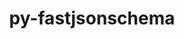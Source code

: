 ---
title: "py-fastjsonschema"
layout: cache
categories: [package, develop]
meta: {"compilers": ["gcc@=11.1.0", "gcc@=11.4.0", "gcc@=7.3.1", "gcc@=9.4.0", "oneapi@=2024.2.1"], "num_specs": 57, "num_specs_by_stack": {"aws-isc": 1, "aws-isc-aarch64": 1, "data-vis-sdk": 6, "e4s": 16, "e4s-neoverse-v2": 9, "e4s-neoverse_v1": 2, "e4s-oneapi": 20, "e4s-power": 2, "root": 57}, "oss": ["amzn2", "ubuntu20.04", "ubuntu22.04"], "platforms": ["linux"], "stacks": ["aws-isc", "aws-isc-aarch64", "data-vis-sdk", "e4s", "e4s-neoverse-v2", "e4s-neoverse_v1", "e4s-oneapi", "e4s-power", "root"], "targets": ["aarch64", "neoverse_v1", "neoverse_v2", "ppc64le", "x86_64_v3"], "versions": ["2.16.2", "2.16.3", "2.21.1"]}
spec_details: [{"compiler": "gcc@=7.3.1", "hash": "2oymhgplhz5vaitf4tpehb32qwd46ztf", "os": "amzn2", "platform": "linux", "size": "-", "stacks": ["aws-isc-aarch64", "root"], "tarball": "https://binaries.spack.io/develop/build_cache/linux-amzn2-aarch64/gcc-7.3.1/py-fastjsonschema-2.16.3/linux-amzn2-aarch64-gcc-7.3.1-py-fastjsonschema-2.16.3-2oymhgplhz5vaitf4tpehb32qwd46ztf.spack", "target": "aarch64", "variants": ["build_system=python_pip"], "versions": ["2.16.3"]}, {"compiler": "oneapi@=2024.2.1", "hash": "2vpgggdliscdrf6qvbs7ygd6vnsrgup2", "os": "ubuntu22.04", "platform": "linux", "size": "-", "stacks": ["e4s-oneapi", "root"], "tarball": "https://binaries.spack.io/develop/build_cache/linux-ubuntu22.04-x86_64_v3/oneapi-2024.2.1/py-fastjsonschema-2.16.3/linux-ubuntu22.04-x86_64_v3-oneapi-2024.2.1-py-fastjsonschema-2.16.3-2vpgggdliscdrf6qvbs7ygd6vnsrgup2.spack", "target": "x86_64_v3", "variants": ["build_system=python_pip"], "versions": ["2.16.3"]}, {"compiler": "oneapi@=2024.2.1", "hash": "32lwkv2dftfxckunuirouybwqyfcp4ox", "os": "ubuntu22.04", "platform": "linux", "size": "-", "stacks": ["e4s-oneapi", "root"], "tarball": "https://binaries.spack.io/develop/build_cache/linux-ubuntu22.04-x86_64_v3/oneapi-2024.2.1/py-fastjsonschema-2.21.1/linux-ubuntu22.04-x86_64_v3-oneapi-2024.2.1-py-fastjsonschema-2.21.1-32lwkv2dftfxckunuirouybwqyfcp4ox.spack", "target": "x86_64_v3", "variants": ["build_system=python_pip"], "versions": ["2.21.1"]}, {"compiler": "gcc@=11.1.0", "hash": "3dvdppv7vbpior4zl4kzrbmhylzlenu7", "os": "ubuntu20.04", "platform": "linux", "size": "-", "stacks": ["data-vis-sdk", "root"], "tarball": "https://binaries.spack.io/develop/build_cache/linux-ubuntu20.04-x86_64_v3/gcc-11.1.0/py-fastjsonschema-2.16.3/linux-ubuntu20.04-x86_64_v3-gcc-11.1.0-py-fastjsonschema-2.16.3-3dvdppv7vbpior4zl4kzrbmhylzlenu7.spack", "target": "x86_64_v3", "variants": ["build_system=python_pip"], "versions": ["2.16.3"]}, {"compiler": "oneapi@=2024.2.1", "hash": "5rm3umq2xxeqb74qb6cal43kwtlkickv", "os": "ubuntu22.04", "platform": "linux", "size": "-", "stacks": ["e4s-oneapi", "root"], "tarball": "https://binaries.spack.io/develop/build_cache/linux-ubuntu22.04-x86_64_v3/oneapi-2024.2.1/py-fastjsonschema-2.16.3/linux-ubuntu22.04-x86_64_v3-oneapi-2024.2.1-py-fastjsonschema-2.16.3-5rm3umq2xxeqb74qb6cal43kwtlkickv.spack", "target": "x86_64_v3", "variants": ["build_system=python_pip"], "versions": ["2.16.3"]}, {"compiler": "oneapi@=2024.2.1", "hash": "5voordrva7zzdckfj2fchpfvjiverygi", "os": "ubuntu22.04", "platform": "linux", "size": "-", "stacks": ["e4s-oneapi", "root"], "tarball": "https://binaries.spack.io/develop/build_cache/linux-ubuntu22.04-x86_64_v3/oneapi-2024.2.1/py-fastjsonschema-2.16.3/linux-ubuntu22.04-x86_64_v3-oneapi-2024.2.1-py-fastjsonschema-2.16.3-5voordrva7zzdckfj2fchpfvjiverygi.spack", "target": "x86_64_v3", "variants": ["build_system=python_pip"], "versions": ["2.16.3"]}, {"compiler": "oneapi@=2024.2.1", "hash": "67jghxngb77py7rbebbe5coy5rujxphu", "os": "ubuntu22.04", "platform": "linux", "size": "-", "stacks": ["e4s-oneapi", "root"], "tarball": "https://binaries.spack.io/develop/build_cache/linux-ubuntu22.04-x86_64_v3/oneapi-2024.2.1/py-fastjsonschema-2.16.3/linux-ubuntu22.04-x86_64_v3-oneapi-2024.2.1-py-fastjsonschema-2.16.3-67jghxngb77py7rbebbe5coy5rujxphu.spack", "target": "x86_64_v3", "variants": ["build_system=python_pip"], "versions": ["2.16.3"]}, {"compiler": "gcc@=11.4.0", "hash": "6a2edtt77xyskskqixygdsaymkba6huy", "os": "ubuntu22.04", "platform": "linux", "size": "-", "stacks": ["e4s", "root"], "tarball": "https://binaries.spack.io/develop/build_cache/linux-ubuntu22.04-x86_64_v3/gcc-11.4.0/py-fastjsonschema-2.16.3/linux-ubuntu22.04-x86_64_v3-gcc-11.4.0-py-fastjsonschema-2.16.3-6a2edtt77xyskskqixygdsaymkba6huy.spack", "target": "x86_64_v3", "variants": ["build_system=python_pip"], "versions": ["2.16.3"]}, {"compiler": "gcc@=11.4.0", "hash": "6rwu6y7qbo2x7fl77kbffwcpyp4rgff6", "os": "ubuntu22.04", "platform": "linux", "size": "-", "stacks": ["e4s-neoverse-v2", "root"], "tarball": "https://binaries.spack.io/develop/build_cache/linux-ubuntu22.04-neoverse_v2/gcc-11.4.0/py-fastjsonschema-2.21.1/linux-ubuntu22.04-neoverse_v2-gcc-11.4.0-py-fastjsonschema-2.21.1-6rwu6y7qbo2x7fl77kbffwcpyp4rgff6.spack", "target": "neoverse_v2", "variants": ["build_system=python_pip"], "versions": ["2.21.1"]}, {"compiler": "oneapi@=2024.2.1", "hash": "auexgdmsimg5bgejfmjlluvoxgrwrrgn", "os": "ubuntu22.04", "platform": "linux", "size": "-", "stacks": ["e4s-oneapi", "root"], "tarball": "https://binaries.spack.io/develop/build_cache/linux-ubuntu22.04-x86_64_v3/oneapi-2024.2.1/py-fastjsonschema-2.16.2/linux-ubuntu22.04-x86_64_v3-oneapi-2024.2.1-py-fastjsonschema-2.16.2-auexgdmsimg5bgejfmjlluvoxgrwrrgn.spack", "target": "x86_64_v3", "variants": ["build_system=python_pip"], "versions": ["2.16.2"]}, {"compiler": "oneapi@=2024.2.1", "hash": "b5ttqbrnv3cgo6zh2t6zxznigujwhb3j", "os": "ubuntu22.04", "platform": "linux", "size": "-", "stacks": ["e4s-oneapi", "root"], "tarball": "https://binaries.spack.io/develop/build_cache/linux-ubuntu22.04-x86_64_v3/oneapi-2024.2.1/py-fastjsonschema-2.21.1/linux-ubuntu22.04-x86_64_v3-oneapi-2024.2.1-py-fastjsonschema-2.21.1-b5ttqbrnv3cgo6zh2t6zxznigujwhb3j.spack", "target": "x86_64_v3", "variants": ["build_system=python_pip"], "versions": ["2.21.1"]}, {"compiler": "gcc@=11.4.0", "hash": "bb6jtmlmapvzoefj2dyu3jtprzegqprn", "os": "ubuntu22.04", "platform": "linux", "size": "-", "stacks": ["e4s", "root"], "tarball": "https://binaries.spack.io/develop/build_cache/linux-ubuntu22.04-x86_64_v3/gcc-11.4.0/py-fastjsonschema-2.16.3/linux-ubuntu22.04-x86_64_v3-gcc-11.4.0-py-fastjsonschema-2.16.3-bb6jtmlmapvzoefj2dyu3jtprzegqprn.spack", "target": "x86_64_v3", "variants": ["build_system=python_pip"], "versions": ["2.16.3"]}, {"compiler": "oneapi@=2024.2.1", "hash": "cci6x7bbveqvpztk7dgywgyqk73eu5l4", "os": "ubuntu22.04", "platform": "linux", "size": "-", "stacks": ["e4s-oneapi", "root"], "tarball": "https://binaries.spack.io/develop/build_cache/linux-ubuntu22.04-x86_64_v3/oneapi-2024.2.1/py-fastjsonschema-2.16.3/linux-ubuntu22.04-x86_64_v3-oneapi-2024.2.1-py-fastjsonschema-2.16.3-cci6x7bbveqvpztk7dgywgyqk73eu5l4.spack", "target": "x86_64_v3", "variants": ["build_system=python_pip"], "versions": ["2.16.3"]}, {"compiler": "oneapi@=2024.2.1", "hash": "dv247xygdzzqdbvldnr5khquncgqhli4", "os": "ubuntu22.04", "platform": "linux", "size": "-", "stacks": ["e4s-oneapi", "root"], "tarball": "https://binaries.spack.io/develop/build_cache/linux-ubuntu22.04-x86_64_v3/oneapi-2024.2.1/py-fastjsonschema-2.16.3/linux-ubuntu22.04-x86_64_v3-oneapi-2024.2.1-py-fastjsonschema-2.16.3-dv247xygdzzqdbvldnr5khquncgqhli4.spack", "target": "x86_64_v3", "variants": ["build_system=python_pip"], "versions": ["2.16.3"]}, {"compiler": "gcc@=11.1.0", "hash": "dy3js444olyuw2ic5gkylqof6lads65v", "os": "ubuntu20.04", "platform": "linux", "size": "-", "stacks": ["data-vis-sdk", "root"], "tarball": "https://binaries.spack.io/develop/build_cache/linux-ubuntu20.04-x86_64_v3/gcc-11.1.0/py-fastjsonschema-2.21.1/linux-ubuntu20.04-x86_64_v3-gcc-11.1.0-py-fastjsonschema-2.21.1-dy3js444olyuw2ic5gkylqof6lads65v.spack", "target": "x86_64_v3", "variants": ["build_system=python_pip"], "versions": ["2.21.1"]}, {"compiler": "oneapi@=2024.2.1", "hash": "e5jbcpb5kkxht3sye2xx7bzsyb5olktv", "os": "ubuntu22.04", "platform": "linux", "size": "-", "stacks": ["e4s-oneapi", "root"], "tarball": "https://binaries.spack.io/develop/build_cache/linux-ubuntu22.04-x86_64_v3/oneapi-2024.2.1/py-fastjsonschema-2.16.3/linux-ubuntu22.04-x86_64_v3-oneapi-2024.2.1-py-fastjsonschema-2.16.3-e5jbcpb5kkxht3sye2xx7bzsyb5olktv.spack", "target": "x86_64_v3", "variants": ["build_system=python_pip"], "versions": ["2.16.3"]}, {"compiler": "gcc@=11.4.0", "hash": "eb6dfgvdxvcnhjrix5yec5bjj5jtkg36", "os": "ubuntu22.04", "platform": "linux", "size": "-", "stacks": ["e4s-neoverse-v2", "root"], "tarball": "https://binaries.spack.io/develop/build_cache/linux-ubuntu22.04-neoverse_v2/gcc-11.4.0/py-fastjsonschema-2.16.2/linux-ubuntu22.04-neoverse_v2-gcc-11.4.0-py-fastjsonschema-2.16.2-eb6dfgvdxvcnhjrix5yec5bjj5jtkg36.spack", "target": "neoverse_v2", "variants": ["build_system=python_pip"], "versions": ["2.16.2"]}, {"compiler": "gcc@=11.4.0", "hash": "es2x2lzp7i3jb6lsefdwk72ppcfbs2me", "os": "ubuntu22.04", "platform": "linux", "size": "-", "stacks": ["e4s-neoverse-v2", "root"], "tarball": "https://binaries.spack.io/develop/build_cache/linux-ubuntu22.04-neoverse_v2/gcc-11.4.0/py-fastjsonschema-2.16.2/linux-ubuntu22.04-neoverse_v2-gcc-11.4.0-py-fastjsonschema-2.16.2-es2x2lzp7i3jb6lsefdwk72ppcfbs2me.spack", "target": "neoverse_v2", "variants": ["build_system=python_pip"], "versions": ["2.16.2"]}, {"compiler": "oneapi@=2024.2.1", "hash": "gi7ihw7tylhyimjo5jbqpchsy72riofi", "os": "ubuntu22.04", "platform": "linux", "size": "-", "stacks": ["e4s-oneapi", "root"], "tarball": "https://binaries.spack.io/develop/build_cache/linux-ubuntu22.04-x86_64_v3/oneapi-2024.2.1/py-fastjsonschema-2.21.1/linux-ubuntu22.04-x86_64_v3-oneapi-2024.2.1-py-fastjsonschema-2.21.1-gi7ihw7tylhyimjo5jbqpchsy72riofi.spack", "target": "x86_64_v3", "variants": ["build_system=python_pip"], "versions": ["2.21.1"]}, {"compiler": "gcc@=11.4.0", "hash": "gkzeq3peakrwkm5ki62cjb4hqdpnt4ly", "os": "ubuntu22.04", "platform": "linux", "size": "-", "stacks": ["e4s-neoverse-v2", "root"], "tarball": "https://binaries.spack.io/develop/build_cache/linux-ubuntu22.04-neoverse_v2/gcc-11.4.0/py-fastjsonschema-2.16.3/linux-ubuntu22.04-neoverse_v2-gcc-11.4.0-py-fastjsonschema-2.16.3-gkzeq3peakrwkm5ki62cjb4hqdpnt4ly.spack", "target": "neoverse_v2", "variants": ["build_system=python_pip"], "versions": ["2.16.3"]}, {"compiler": "gcc@=9.4.0", "hash": "gl2e6c73g6tqjfwjtdbp4fi53p44ot4g", "os": "ubuntu20.04", "platform": "linux", "size": "-", "stacks": ["e4s-power", "root"], "tarball": "https://binaries.spack.io/develop/build_cache/linux-ubuntu20.04-ppc64le/gcc-9.4.0/py-fastjsonschema-2.16.3/linux-ubuntu20.04-ppc64le-gcc-9.4.0-py-fastjsonschema-2.16.3-gl2e6c73g6tqjfwjtdbp4fi53p44ot4g.spack", "target": "ppc64le", "variants": ["build_system=python_pip"], "versions": ["2.16.3"]}, {"compiler": "oneapi@=2024.2.1", "hash": "go5mnggpozf4nff4vgcjn5xvn5efmgvt", "os": "ubuntu22.04", "platform": "linux", "size": "-", "stacks": ["e4s-oneapi", "root"], "tarball": "https://binaries.spack.io/develop/build_cache/linux-ubuntu22.04-x86_64_v3/oneapi-2024.2.1/py-fastjsonschema-2.21.1/linux-ubuntu22.04-x86_64_v3-oneapi-2024.2.1-py-fastjsonschema-2.21.1-go5mnggpozf4nff4vgcjn5xvn5efmgvt.spack", "target": "x86_64_v3", "variants": ["build_system=python_pip"], "versions": ["2.21.1"]}, {"compiler": "gcc@=11.4.0", "hash": "h7n2zmrc76qhsnn6lbmoidsg5cg2esca", "os": "ubuntu22.04", "platform": "linux", "size": "-", "stacks": ["e4s", "root"], "tarball": "https://binaries.spack.io/develop/build_cache/linux-ubuntu22.04-x86_64_v3/gcc-11.4.0/py-fastjsonschema-2.16.2/linux-ubuntu22.04-x86_64_v3-gcc-11.4.0-py-fastjsonschema-2.16.2-h7n2zmrc76qhsnn6lbmoidsg5cg2esca.spack", "target": "x86_64_v3", "variants": ["build_system=python_pip"], "versions": ["2.16.2"]}, {"compiler": "gcc@=11.4.0", "hash": "hbj6pfl4yncy2igbuex57zpzafgporro", "os": "ubuntu22.04", "platform": "linux", "size": "-", "stacks": ["e4s-neoverse-v2", "root"], "tarball": "https://binaries.spack.io/develop/build_cache/linux-ubuntu22.04-neoverse_v2/gcc-11.4.0/py-fastjsonschema-2.21.1/linux-ubuntu22.04-neoverse_v2-gcc-11.4.0-py-fastjsonschema-2.21.1-hbj6pfl4yncy2igbuex57zpzafgporro.spack", "target": "neoverse_v2", "variants": ["build_system=python_pip"], "versions": ["2.21.1"]}, {"compiler": "oneapi@=2024.2.1", "hash": "hoyuytukvjqxkmjdxf7n6zobc74fwaew", "os": "ubuntu22.04", "platform": "linux", "size": "-", "stacks": ["e4s-oneapi", "root"], "tarball": "https://binaries.spack.io/develop/build_cache/linux-ubuntu22.04-x86_64_v3/oneapi-2024.2.1/py-fastjsonschema-2.16.3/linux-ubuntu22.04-x86_64_v3-oneapi-2024.2.1-py-fastjsonschema-2.16.3-hoyuytukvjqxkmjdxf7n6zobc74fwaew.spack", "target": "x86_64_v3", "variants": ["build_system=python_pip"], "versions": ["2.16.3"]}, {"compiler": "gcc@=11.4.0", "hash": "hptyizieg4nrsskcnpbpc4j3kr73rfzx", "os": "ubuntu22.04", "platform": "linux", "size": "-", "stacks": ["e4s", "root"], "tarball": "https://binaries.spack.io/develop/build_cache/linux-ubuntu22.04-x86_64_v3/gcc-11.4.0/py-fastjsonschema-2.16.3/linux-ubuntu22.04-x86_64_v3-gcc-11.4.0-py-fastjsonschema-2.16.3-hptyizieg4nrsskcnpbpc4j3kr73rfzx.spack", "target": "x86_64_v3", "variants": ["build_system=python_pip"], "versions": ["2.16.3"]}, {"compiler": "gcc@=11.1.0", "hash": "i4mtmkmw3acmxb3wi4fzlt4phibprvgu", "os": "ubuntu20.04", "platform": "linux", "size": "-", "stacks": ["data-vis-sdk", "root"], "tarball": "https://binaries.spack.io/develop/build_cache/linux-ubuntu20.04-x86_64_v3/gcc-11.1.0/py-fastjsonschema-2.16.3/linux-ubuntu20.04-x86_64_v3-gcc-11.1.0-py-fastjsonschema-2.16.3-i4mtmkmw3acmxb3wi4fzlt4phibprvgu.spack", "target": "x86_64_v3", "variants": ["build_system=python_pip"], "versions": ["2.16.3"]}, {"compiler": "oneapi@=2024.2.1", "hash": "jefydft24hd4yr2wbe2snw4fzxjeq4v4", "os": "ubuntu22.04", "platform": "linux", "size": "-", "stacks": ["e4s-oneapi", "root"], "tarball": "https://binaries.spack.io/develop/build_cache/linux-ubuntu22.04-x86_64_v3/oneapi-2024.2.1/py-fastjsonschema-2.16.2/linux-ubuntu22.04-x86_64_v3-oneapi-2024.2.1-py-fastjsonschema-2.16.2-jefydft24hd4yr2wbe2snw4fzxjeq4v4.spack", "target": "x86_64_v3", "variants": ["build_system=python_pip"], "versions": ["2.16.2"]}, {"compiler": "gcc@=11.4.0", "hash": "jghvk4xq53rl5xmaptr36k45rzbiepba", "os": "ubuntu22.04", "platform": "linux", "size": "-", "stacks": ["e4s", "root"], "tarball": "https://binaries.spack.io/develop/build_cache/linux-ubuntu22.04-x86_64_v3/gcc-11.4.0/py-fastjsonschema-2.21.1/linux-ubuntu22.04-x86_64_v3-gcc-11.4.0-py-fastjsonschema-2.21.1-jghvk4xq53rl5xmaptr36k45rzbiepba.spack", "target": "x86_64_v3", "variants": ["build_system=python_pip"], "versions": ["2.21.1"]}, {"compiler": "gcc@=11.4.0", "hash": "jnc5o2isw5hpgmtbl3o7mno6arze7hpz", "os": "ubuntu22.04", "platform": "linux", "size": "-", "stacks": ["e4s", "root"], "tarball": "https://binaries.spack.io/develop/build_cache/linux-ubuntu22.04-x86_64_v3/gcc-11.4.0/py-fastjsonschema-2.16.3/linux-ubuntu22.04-x86_64_v3-gcc-11.4.0-py-fastjsonschema-2.16.3-jnc5o2isw5hpgmtbl3o7mno6arze7hpz.spack", "target": "x86_64_v3", "variants": ["build_system=python_pip"], "versions": ["2.16.3"]}, {"compiler": "gcc@=11.4.0", "hash": "jp2d3g4eg7bobrtureirnudw3b6fckjj", "os": "ubuntu22.04", "platform": "linux", "size": "-", "stacks": ["e4s", "root"], "tarball": "https://binaries.spack.io/develop/build_cache/linux-ubuntu22.04-x86_64_v3/gcc-11.4.0/py-fastjsonschema-2.16.2/linux-ubuntu22.04-x86_64_v3-gcc-11.4.0-py-fastjsonschema-2.16.2-jp2d3g4eg7bobrtureirnudw3b6fckjj.spack", "target": "x86_64_v3", "variants": ["build_system=python_pip"], "versions": ["2.16.2"]}, {"compiler": "gcc@=11.4.0", "hash": "kishehkxeg6ujoc4mqwgfos7zwfrrksw", "os": "ubuntu22.04", "platform": "linux", "size": "-", "stacks": ["e4s", "root"], "tarball": "https://binaries.spack.io/develop/build_cache/linux-ubuntu22.04-x86_64_v3/gcc-11.4.0/py-fastjsonschema-2.16.2/linux-ubuntu22.04-x86_64_v3-gcc-11.4.0-py-fastjsonschema-2.16.2-kishehkxeg6ujoc4mqwgfos7zwfrrksw.spack", "target": "x86_64_v3", "variants": ["build_system=python_pip"], "versions": ["2.16.2"]}, {"compiler": "gcc@=7.3.1", "hash": "kyzbwydmcd7jvxewumppnrlzqp6xozbr", "os": "amzn2", "platform": "linux", "size": "-", "stacks": ["aws-isc", "root"], "tarball": "https://binaries.spack.io/develop/build_cache/linux-amzn2-x86_64_v3/gcc-7.3.1/py-fastjsonschema-2.16.3/linux-amzn2-x86_64_v3-gcc-7.3.1-py-fastjsonschema-2.16.3-kyzbwydmcd7jvxewumppnrlzqp6xozbr.spack", "target": "x86_64_v3", "variants": ["build_system=python_pip"], "versions": ["2.16.3"]}, {"compiler": "gcc@=11.4.0", "hash": "l4uhixowvfp3st4zmrfw5xvhl6deepey", "os": "ubuntu22.04", "platform": "linux", "size": "-", "stacks": ["e4s-neoverse_v1", "root"], "tarball": "https://binaries.spack.io/develop/build_cache/linux-ubuntu22.04-neoverse_v1/gcc-11.4.0/py-fastjsonschema-2.16.3/linux-ubuntu22.04-neoverse_v1-gcc-11.4.0-py-fastjsonschema-2.16.3-l4uhixowvfp3st4zmrfw5xvhl6deepey.spack", "target": "neoverse_v1", "variants": ["build_system=python_pip"], "versions": ["2.16.3"]}, {"compiler": "gcc@=11.4.0", "hash": "lkebqgs7ll6v3ggugi3xeypohpgd4vbd", "os": "ubuntu22.04", "platform": "linux", "size": "-", "stacks": ["e4s", "root"], "tarball": "https://binaries.spack.io/develop/build_cache/linux-ubuntu22.04-x86_64_v3/gcc-11.4.0/py-fastjsonschema-2.16.3/linux-ubuntu22.04-x86_64_v3-gcc-11.4.0-py-fastjsonschema-2.16.3-lkebqgs7ll6v3ggugi3xeypohpgd4vbd.spack", "target": "x86_64_v3", "variants": ["build_system=python_pip"], "versions": ["2.16.3"]}, {"compiler": "gcc@=11.4.0", "hash": "lvqogpmxeeyryibyjthkrq2r4eopwrks", "os": "ubuntu22.04", "platform": "linux", "size": "-", "stacks": ["e4s-neoverse-v2", "root"], "tarball": "https://binaries.spack.io/develop/build_cache/linux-ubuntu22.04-neoverse_v2/gcc-11.4.0/py-fastjsonschema-2.16.3/linux-ubuntu22.04-neoverse_v2-gcc-11.4.0-py-fastjsonschema-2.16.3-lvqogpmxeeyryibyjthkrq2r4eopwrks.spack", "target": "neoverse_v2", "variants": ["build_system=python_pip"], "versions": ["2.16.3"]}, {"compiler": "gcc@=11.4.0", "hash": "of77mqzsb5ynxdyeq27lclt6o2mo2abv", "os": "ubuntu22.04", "platform": "linux", "size": "-", "stacks": ["e4s", "root"], "tarball": "https://binaries.spack.io/develop/build_cache/linux-ubuntu22.04-x86_64_v3/gcc-11.4.0/py-fastjsonschema-2.21.1/linux-ubuntu22.04-x86_64_v3-gcc-11.4.0-py-fastjsonschema-2.21.1-of77mqzsb5ynxdyeq27lclt6o2mo2abv.spack", "target": "x86_64_v3", "variants": ["build_system=python_pip"], "versions": ["2.21.1"]}, {"compiler": "oneapi@=2024.2.1", "hash": "ooye4bixd7shfkkccvf2szys6hbuxg6y", "os": "ubuntu22.04", "platform": "linux", "size": "-", "stacks": ["e4s-oneapi", "root"], "tarball": "https://binaries.spack.io/develop/build_cache/linux-ubuntu22.04-x86_64_v3/oneapi-2024.2.1/py-fastjsonschema-2.21.1/linux-ubuntu22.04-x86_64_v3-oneapi-2024.2.1-py-fastjsonschema-2.21.1-ooye4bixd7shfkkccvf2szys6hbuxg6y.spack", "target": "x86_64_v3", "variants": ["build_system=python_pip"], "versions": ["2.21.1"]}, {"compiler": "oneapi@=2024.2.1", "hash": "q5lciyuheomz6ec6ocod7lw6tc3gvash", "os": "ubuntu22.04", "platform": "linux", "size": "-", "stacks": ["e4s-oneapi", "root"], "tarball": "https://binaries.spack.io/develop/build_cache/linux-ubuntu22.04-x86_64_v3/oneapi-2024.2.1/py-fastjsonschema-2.16.3/linux-ubuntu22.04-x86_64_v3-oneapi-2024.2.1-py-fastjsonschema-2.16.3-q5lciyuheomz6ec6ocod7lw6tc3gvash.spack", "target": "x86_64_v3", "variants": ["build_system=python_pip"], "versions": ["2.16.3"]}, {"compiler": "gcc@=11.4.0", "hash": "qe6v3ivmu5uivv7uoao2k3mhaparn6hu", "os": "ubuntu22.04", "platform": "linux", "size": "-", "stacks": ["e4s-neoverse-v2", "root"], "tarball": "https://binaries.spack.io/develop/build_cache/linux-ubuntu22.04-neoverse_v2/gcc-11.4.0/py-fastjsonschema-2.16.3/linux-ubuntu22.04-neoverse_v2-gcc-11.4.0-py-fastjsonschema-2.16.3-qe6v3ivmu5uivv7uoao2k3mhaparn6hu.spack", "target": "neoverse_v2", "variants": ["build_system=python_pip"], "versions": ["2.16.3"]}, {"compiler": "oneapi@=2024.2.1", "hash": "qj7juy4bvi7allwbjbzr4diqgqoi5wnv", "os": "ubuntu22.04", "platform": "linux", "size": "-", "stacks": ["e4s-oneapi", "root"], "tarball": "https://binaries.spack.io/develop/build_cache/linux-ubuntu22.04-x86_64_v3/oneapi-2024.2.1/py-fastjsonschema-2.21.1/linux-ubuntu22.04-x86_64_v3-oneapi-2024.2.1-py-fastjsonschema-2.21.1-qj7juy4bvi7allwbjbzr4diqgqoi5wnv.spack", "target": "x86_64_v3", "variants": ["build_system=python_pip"], "versions": ["2.21.1"]}, {"compiler": "gcc@=11.1.0", "hash": "qmesjei3ojplxe2dfnropch6cn3y5gve", "os": "ubuntu20.04", "platform": "linux", "size": "-", "stacks": ["data-vis-sdk", "root"], "tarball": "https://binaries.spack.io/develop/build_cache/linux-ubuntu20.04-x86_64_v3/gcc-11.1.0/py-fastjsonschema-2.21.1/linux-ubuntu20.04-x86_64_v3-gcc-11.1.0-py-fastjsonschema-2.21.1-qmesjei3ojplxe2dfnropch6cn3y5gve.spack", "target": "x86_64_v3", "variants": ["build_system=python_pip"], "versions": ["2.21.1"]}, {"compiler": "oneapi@=2024.2.1", "hash": "reha4pxl23uq2c2hkrwkfwkcm2yd66di", "os": "ubuntu22.04", "platform": "linux", "size": "-", "stacks": ["e4s-oneapi", "root"], "tarball": "https://binaries.spack.io/develop/build_cache/linux-ubuntu22.04-x86_64_v3/oneapi-2024.2.1/py-fastjsonschema-2.21.1/linux-ubuntu22.04-x86_64_v3-oneapi-2024.2.1-py-fastjsonschema-2.21.1-reha4pxl23uq2c2hkrwkfwkcm2yd66di.spack", "target": "x86_64_v3", "variants": ["build_system=python_pip"], "versions": ["2.21.1"]}, {"compiler": "gcc@=11.4.0", "hash": "remrt4w5dx442rzz3a7hy6svn5ol4gvh", "os": "ubuntu22.04", "platform": "linux", "size": "-", "stacks": ["e4s-neoverse-v2", "root"], "tarball": "https://binaries.spack.io/develop/build_cache/linux-ubuntu22.04-neoverse_v2/gcc-11.4.0/py-fastjsonschema-2.21.1/linux-ubuntu22.04-neoverse_v2-gcc-11.4.0-py-fastjsonschema-2.21.1-remrt4w5dx442rzz3a7hy6svn5ol4gvh.spack", "target": "neoverse_v2", "variants": ["build_system=python_pip"], "versions": ["2.21.1"]}, {"compiler": "gcc@=11.4.0", "hash": "rfiw6dc7f4pmbakitfdyh7wmo4j7ptww", "os": "ubuntu22.04", "platform": "linux", "size": "-", "stacks": ["e4s-neoverse-v2", "root"], "tarball": "https://binaries.spack.io/develop/build_cache/linux-ubuntu22.04-neoverse_v2/gcc-11.4.0/py-fastjsonschema-2.16.3/linux-ubuntu22.04-neoverse_v2-gcc-11.4.0-py-fastjsonschema-2.16.3-rfiw6dc7f4pmbakitfdyh7wmo4j7ptww.spack", "target": "neoverse_v2", "variants": ["build_system=python_pip"], "versions": ["2.16.3"]}, {"compiler": "gcc@=11.1.0", "hash": "s5f6gsj6qpfepzvn2n5kjtlojuth7m5n", "os": "ubuntu20.04", "platform": "linux", "size": "-", "stacks": ["data-vis-sdk", "root"], "tarball": "https://binaries.spack.io/develop/build_cache/linux-ubuntu20.04-x86_64_v3/gcc-11.1.0/py-fastjsonschema-2.16.3/linux-ubuntu20.04-x86_64_v3-gcc-11.1.0-py-fastjsonschema-2.16.3-s5f6gsj6qpfepzvn2n5kjtlojuth7m5n.spack", "target": "x86_64_v3", "variants": ["build_system=python_pip"], "versions": ["2.16.3"]}, {"compiler": "oneapi@=2024.2.1", "hash": "uj25gtoaxjkfqm4dozv33svzheemmtnj", "os": "ubuntu22.04", "platform": "linux", "size": "-", "stacks": ["e4s-oneapi", "root"], "tarball": "https://binaries.spack.io/develop/build_cache/linux-ubuntu22.04-x86_64_v3/oneapi-2024.2.1/py-fastjsonschema-2.21.1/linux-ubuntu22.04-x86_64_v3-oneapi-2024.2.1-py-fastjsonschema-2.21.1-uj25gtoaxjkfqm4dozv33svzheemmtnj.spack", "target": "x86_64_v3", "variants": ["build_system=python_pip"], "versions": ["2.21.1"]}, {"compiler": "gcc@=11.4.0", "hash": "wg5gsmhazulgxbbyzbudjihovrplohlx", "os": "ubuntu22.04", "platform": "linux", "size": "-", "stacks": ["e4s", "root"], "tarball": "https://binaries.spack.io/develop/build_cache/linux-ubuntu22.04-x86_64_v3/gcc-11.4.0/py-fastjsonschema-2.16.3/linux-ubuntu22.04-x86_64_v3-gcc-11.4.0-py-fastjsonschema-2.16.3-wg5gsmhazulgxbbyzbudjihovrplohlx.spack", "target": "x86_64_v3", "variants": ["build_system=python_pip"], "versions": ["2.16.3"]}, {"compiler": "gcc@=11.4.0", "hash": "wjips56m2rylkfv2c37ve5ishktoxquw", "os": "ubuntu22.04", "platform": "linux", "size": "-", "stacks": ["e4s-neoverse_v1", "root"], "tarball": "https://binaries.spack.io/develop/build_cache/linux-ubuntu22.04-neoverse_v1/gcc-11.4.0/py-fastjsonschema-2.16.3/linux-ubuntu22.04-neoverse_v1-gcc-11.4.0-py-fastjsonschema-2.16.3-wjips56m2rylkfv2c37ve5ishktoxquw.spack", "target": "neoverse_v1", "variants": ["build_system=python_pip"], "versions": ["2.16.3"]}, {"compiler": "gcc@=11.1.0", "hash": "wkb4hvce5ue4fxrf7d5gf4a7373syfzj", "os": "ubuntu20.04", "platform": "linux", "size": "-", "stacks": ["data-vis-sdk", "root"], "tarball": "https://binaries.spack.io/develop/build_cache/linux-ubuntu20.04-x86_64_v3/gcc-11.1.0/py-fastjsonschema-2.21.1/linux-ubuntu20.04-x86_64_v3-gcc-11.1.0-py-fastjsonschema-2.21.1-wkb4hvce5ue4fxrf7d5gf4a7373syfzj.spack", "target": "x86_64_v3", "variants": ["build_system=python_pip"], "versions": ["2.21.1"]}, {"compiler": "gcc@=11.4.0", "hash": "x4emrmq6o4mjtapwqsk7j6azop5ty2p6", "os": "ubuntu22.04", "platform": "linux", "size": "-", "stacks": ["e4s", "root"], "tarball": "https://binaries.spack.io/develop/build_cache/linux-ubuntu22.04-x86_64_v3/gcc-11.4.0/py-fastjsonschema-2.16.3/linux-ubuntu22.04-x86_64_v3-gcc-11.4.0-py-fastjsonschema-2.16.3-x4emrmq6o4mjtapwqsk7j6azop5ty2p6.spack", "target": "x86_64_v3", "variants": ["build_system=python_pip"], "versions": ["2.16.3"]}, {"compiler": "gcc@=11.4.0", "hash": "xjktjnpekd64dddllehndv4lfyuvvinh", "os": "ubuntu22.04", "platform": "linux", "size": "-", "stacks": ["e4s", "root"], "tarball": "https://binaries.spack.io/develop/build_cache/linux-ubuntu22.04-x86_64_v3/gcc-11.4.0/py-fastjsonschema-2.16.3/linux-ubuntu22.04-x86_64_v3-gcc-11.4.0-py-fastjsonschema-2.16.3-xjktjnpekd64dddllehndv4lfyuvvinh.spack", "target": "x86_64_v3", "variants": ["build_system=python_pip"], "versions": ["2.16.3"]}, {"compiler": "oneapi@=2024.2.1", "hash": "xnyut5eeclypkyltoylz6yhambvznc2x", "os": "ubuntu22.04", "platform": "linux", "size": "-", "stacks": ["e4s-oneapi", "root"], "tarball": "https://binaries.spack.io/develop/build_cache/linux-ubuntu22.04-x86_64_v3/oneapi-2024.2.1/py-fastjsonschema-2.21.1/linux-ubuntu22.04-x86_64_v3-oneapi-2024.2.1-py-fastjsonschema-2.21.1-xnyut5eeclypkyltoylz6yhambvznc2x.spack", "target": "x86_64_v3", "variants": ["build_system=python_pip"], "versions": ["2.21.1"]}, {"compiler": "gcc@=11.4.0", "hash": "y4lq5dy6tm73f7prnrdxrabskmytipph", "os": "ubuntu22.04", "platform": "linux", "size": "-", "stacks": ["e4s", "root"], "tarball": "https://binaries.spack.io/develop/build_cache/linux-ubuntu22.04-x86_64_v3/gcc-11.4.0/py-fastjsonschema-2.21.1/linux-ubuntu22.04-x86_64_v3-gcc-11.4.0-py-fastjsonschema-2.21.1-y4lq5dy6tm73f7prnrdxrabskmytipph.spack", "target": "x86_64_v3", "variants": ["build_system=python_pip"], "versions": ["2.21.1"]}, {"compiler": "gcc@=11.4.0", "hash": "y5ljning2re6kcox3i5qpjikduk7zkid", "os": "ubuntu22.04", "platform": "linux", "size": "-", "stacks": ["e4s", "root"], "tarball": "https://binaries.spack.io/develop/build_cache/linux-ubuntu22.04-x86_64_v3/gcc-11.4.0/py-fastjsonschema-2.16.3/linux-ubuntu22.04-x86_64_v3-gcc-11.4.0-py-fastjsonschema-2.16.3-y5ljning2re6kcox3i5qpjikduk7zkid.spack", "target": "x86_64_v3", "variants": ["build_system=python_pip"], "versions": ["2.16.3"]}, {"compiler": "gcc@=11.4.0", "hash": "ysbp5zjihhy7om3rfkcijduvvyukj7qe", "os": "ubuntu22.04", "platform": "linux", "size": "-", "stacks": ["e4s", "root"], "tarball": "https://binaries.spack.io/develop/build_cache/linux-ubuntu22.04-x86_64_v3/gcc-11.4.0/py-fastjsonschema-2.16.2/linux-ubuntu22.04-x86_64_v3-gcc-11.4.0-py-fastjsonschema-2.16.2-ysbp5zjihhy7om3rfkcijduvvyukj7qe.spack", "target": "x86_64_v3", "variants": ["build_system=python_pip"], "versions": ["2.16.2"]}, {"compiler": "gcc@=9.4.0", "hash": "yv4tkckbcfdnu3rbdprieavhhnsywflv", "os": "ubuntu20.04", "platform": "linux", "size": "-", "stacks": ["e4s-power", "root"], "tarball": "https://binaries.spack.io/develop/build_cache/linux-ubuntu20.04-ppc64le/gcc-9.4.0/py-fastjsonschema-2.16.3/linux-ubuntu20.04-ppc64le-gcc-9.4.0-py-fastjsonschema-2.16.3-yv4tkckbcfdnu3rbdprieavhhnsywflv.spack", "target": "ppc64le", "variants": ["build_system=python_pip"], "versions": ["2.16.3"]}]
---